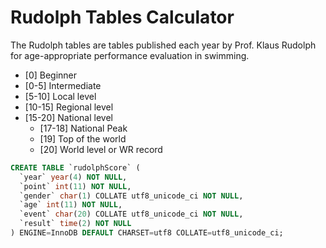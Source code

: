 # Rudolph Tables Calculator
The Rudolph tables are tables published each year by Prof. Klaus Rudolph for age-appropriate performance evaluation in swimming.

- [0]     Beginner
- [0-5]   Intermediate
- [5-10]  Local level
- [10-15] Regional level
- [15-20] National level
  - [17-18] National Peak
  - [19] Top of the world
  - [20] World level or WR record

```SQL
CREATE TABLE `rudolphScore` (
  `year` year(4) NOT NULL,
  `point` int(11) NOT NULL,
  `gender` char(1) COLLATE utf8_unicode_ci NOT NULL,
  `age` int(11) NOT NULL,
  `event` char(20) COLLATE utf8_unicode_ci NOT NULL,
  `result` time(2) NOT NULL
) ENGINE=InnoDB DEFAULT CHARSET=utf8 COLLATE=utf8_unicode_ci;
```
